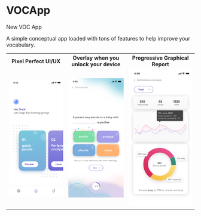 # VOCApp
New VOC App

A simple conceptual app loaded with tons of features to help improve your vocabulary.

<table>
<tr>
<th>
Pixel Perfect UI/UX
</th>
<th>
Overlay when you unlock your device
</th>
<th>
Progressive Graphical Report
</th>
</tr>
<tr>
<td>
<img src="https://github.com/ricku44/VOCApp/blob/main/mobile-1.png" />
</td>
<td>
<img src="https://github.com/ricku44/VOCApp/blob/main/mobile-2.png" />
</td>
<td>
<img src="https://github.com/ricku44/VOCApp/blob/main/mobile-3.png" />
</td>
</tr>
</table>
